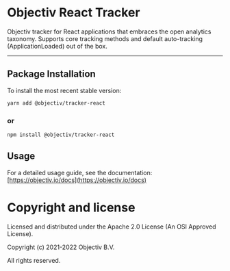 # Objectiv React Tracker

Objectiv tracker for React applications that embraces the open analytics taxonomy. Supports core tracking methods and default auto-tracking (ApplicationLoaded) out of the box.

---
## Package Installation
To install the most recent stable version:

```sh
yarn add @objectiv/tracker-react
```

### or
```sh
npm install @objectiv/tracker-react
```

## Usage
For a detailed usage guide, see the documentation: [https://objectiv.io/docs](https://objectiv.io/docs)

# Copyright and license
Licensed and distributed under the Apache 2.0 License (An OSI Approved License).

Copyright (c) 2021-2022 Objectiv B.V.

All rights reserved.
